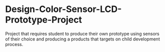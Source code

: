 # Design-Color-Sensor-LCD-Prototype-Project
Project that requires student to produce their own prototype using sensors of their choice and producing a products that targets on child development process. 
